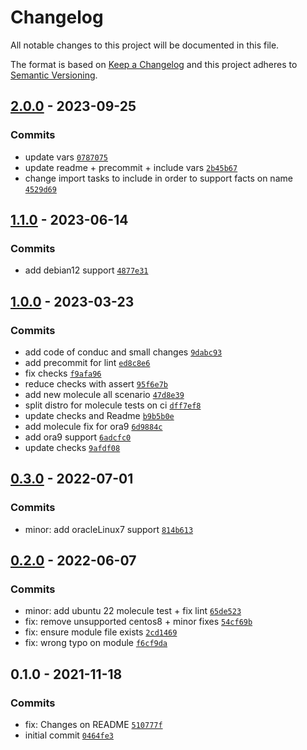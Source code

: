 # Changelog

All notable changes to this project will be documented in this file.

The format is based on [Keep a Changelog](https://keepachangelog.com/en/1.0.0/)
and this project adheres to [Semantic Versioning](https://semver.org/spec/v2.0.0.html).

## [2.0.0](https://github.com/lotusnoir/ansible-system_modules/compare/1.1.0...2.0.0) - 2023-09-25

### Commits

- update vars [`0787075`](https://github.com/lotusnoir/ansible-system_modules/commit/07870759b0704b8f7a5eb7eeace7f1ee0d5e819d)
- update readme + precommit + include vars [`2b45b67`](https://github.com/lotusnoir/ansible-system_modules/commit/2b45b67647ca86e212f2675d78121015f9201c73)
- change import tasks to include in order to support facts on name [`4529d69`](https://github.com/lotusnoir/ansible-system_modules/commit/4529d693419d76e3c7feb8b90b32e10681eed9a3)

## [1.1.0](https://github.com/lotusnoir/ansible-system_modules/compare/1.0.0...1.1.0) - 2023-06-14

### Commits

- add debian12 support [`4877e31`](https://github.com/lotusnoir/ansible-system_modules/commit/4877e31d389af1ad5d5810bc09202b702a7f483f)

## [1.0.0](https://github.com/lotusnoir/ansible-system_modules/compare/0.3.0...1.0.0) - 2023-03-23

### Commits

- add code of conduc and small changes [`9dabc93`](https://github.com/lotusnoir/ansible-system_modules/commit/9dabc933ff693656db83760cfef0c78ae51239b1)
- add precommit for lint [`ed8c8e6`](https://github.com/lotusnoir/ansible-system_modules/commit/ed8c8e68bd39e009ad012809ae8133092004540e)
- fix checks [`f9afa96`](https://github.com/lotusnoir/ansible-system_modules/commit/f9afa96b29b0d5d11930175bf7d88288b9303b9f)
- reduce checks with assert [`95f6e7b`](https://github.com/lotusnoir/ansible-system_modules/commit/95f6e7b7c0eb52b1114da07266ea50af10c9f22b)
- add new molecule all scenario [`47d8e39`](https://github.com/lotusnoir/ansible-system_modules/commit/47d8e39cf8b7f74f5cddd2fe7a540d387b8e5560)
- split distro for molecule tests on ci [`dff7ef8`](https://github.com/lotusnoir/ansible-system_modules/commit/dff7ef83c75b2d120014e5100dc4cde0ab63de0c)
- update checks and Readme [`b9b5b0e`](https://github.com/lotusnoir/ansible-system_modules/commit/b9b5b0ed25c115be8d1560d5813f5303f8294b10)
- add molecule fix for ora9 [`6d9884c`](https://github.com/lotusnoir/ansible-system_modules/commit/6d9884cb1b66c1b53878b9efe7b5e403675d6688)
- add ora9 support [`6adcfc0`](https://github.com/lotusnoir/ansible-system_modules/commit/6adcfc041a8583d9a18b68aaebd22a40483d514a)
- update checks [`9afdf08`](https://github.com/lotusnoir/ansible-system_modules/commit/9afdf08bc589decdf5a37ea463cfafe8179fdc7a)

## [0.3.0](https://github.com/lotusnoir/ansible-system_modules/compare/0.2.0...0.3.0) - 2022-07-01

### Commits

- minor: add oracleLinux7 support [`814b613`](https://github.com/lotusnoir/ansible-system_modules/commit/814b6130139cee573ed8d706de1eecc25bdc94c6)

## [0.2.0](https://github.com/lotusnoir/ansible-system_modules/compare/0.1.0...0.2.0) - 2022-06-07

### Commits

- minor: add ubuntu 22 molecule test + fix lint [`65de523`](https://github.com/lotusnoir/ansible-system_modules/commit/65de52391e60c472163b079f589b925915f1e83a)
- fix: remove unsupported centos8 + minor fixes [`54cf69b`](https://github.com/lotusnoir/ansible-system_modules/commit/54cf69b5176825ea28b6628b511993898fa635c2)
- fix: ensure module file exists [`2cd1469`](https://github.com/lotusnoir/ansible-system_modules/commit/2cd1469e7a5226fee53ad0a625992c4baf385f52)
- fix: wrong typo on module [`f6cf9da`](https://github.com/lotusnoir/ansible-system_modules/commit/f6cf9daa3806cab6a88d3913813c6e18eec95b37)

## 0.1.0 - 2021-11-18

### Commits

- fix: Changes on README [`510777f`](https://github.com/lotusnoir/ansible-system_modules/commit/510777f84f6cc950dbcc01caecf976019905c588)
- initial commit [`0464fe3`](https://github.com/lotusnoir/ansible-system_modules/commit/0464fe3e7617e199d90878028e36fde7ce35821a)
